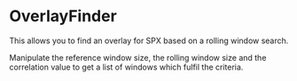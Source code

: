 # OverlayFinder

This allows you to find an overlay for SPX based on a rolling window search.

Manipulate the reference window size, the rolling window size and the correlation value to get a list of windows which fulfil the criteria.
